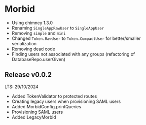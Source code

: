 # Morbid
 
 - Using chimney 1.3.0
 - Renaming `SingleAppRawUser` to `SingleAppUser`
 - Removing `simple` and `mini`
 - Changed `Token.RawUser` to `Token.CompactUser` for better/smaller serialization
 - Removing dead code
 - Finding users not associated with any groups (refactoring of DatabaseRepo.userGiven)

## Release v0.0.2
LTS: 29/10/2024

 - Added TokenValidator to protected routes
 - Creating legacy users when provisioning SAML users
 - Added MorbidConfig.printQueries
 - Provisioning SAML users
 - Added LegacyMorbid